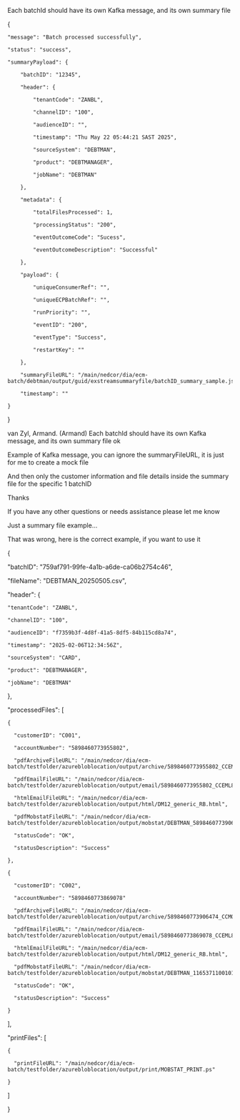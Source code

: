 Each batchId should have its own Kafka message, and its own summary file
 
{

    "message": "Batch processed successfully",

    "status": "success",

    "summaryPayload": {

        "batchID": "12345",

        "header": {

            "tenantCode": "ZANBL",

            "channelID": "100",

            "audienceID": "",

            "timestamp": "Thu May 22 05:44:21 SAST 2025",

            "sourceSystem": "DEBTMAN",

            "product": "DEBTMANAGER",

            "jobName": "DEBTMAN"

        },

        "metadata": {

            "totalFilesProcessed": 1,

            "processingStatus": "200",

            "eventOutcomeCode": "Sucess",

            "eventOutcomeDescription": "Successful"

        },

        "payload": {

            "uniqueConsumerRef": "",

            "uniqueECPBatchRef": "",

            "runPriority": "",

            "eventID": "200",

            "eventType": "Success",

            "restartKey": ""

        },

        "summaryFileURL": "/main/nedcor/dia/ecm-batch/debtman/output/guid/exstreamsummaryfile/batchID_summary_sample.json",

        "timestamp": ""

    }

}
 
van Zyl, Armand. (Armand)
Each batchId should have its own Kafka message, and its own summary file
ok
 
Example of Kafka message, you can ignore the summaryFileURL, it is just for me to create a mock file
 
And then only the customer information and file details inside the summary file for the specific 1 batchID
 
Thanks 
 
If you have any other questions or needs assistance please let me know
 
Just a summary file example...
 
That was wrong, here is the correct example, if you want to use it
 
{

  "batchID": "759af791-99fe-4a1b-a6de-ca06b2754c46",

  "fileName": "DEBTMAN_20250505.csv",

  "header": {

    "tenantCode": "ZANBL",

    "channelID": "100",

    "audienceID": "f7359b3f-4d8f-41a5-8df5-84b115cd8a74",

    "timestamp": "2025-02-06T12:34:56Z",

    "sourceSystem": "CARD",

    "product": "DEBTMANAGER",

    "jobName": "DEBTMAN"

  },

  "processedFiles": [

    {

      "customerID": "C001",

	  "accountNumber": "5898460773955802",

      "pdfArchiveFileURL": "/main/nedcor/dia/ecm-batch/testfolder/azurebloblocation/output/archive/5898460773955802_CCEML805.pdf",

      "pdfEmailFileURL": "/main/nedcor/dia/ecm-batch/testfolder/azurebloblocation/output/email/5898460773955802_CCEML805.pdf",

      "htmlEmailFileURL": "/main/nedcor/dia/ecm-batch/testfolder/azurebloblocation/output/html/DM12_generic_RB.html",

      "pdfMobstatFileURL": "/main/nedcor/dia/ecm-batch/testfolder/azurebloblocation/output/mobstat/DEBTMAN_5898460773906474_600006708419_0999392815_0801114949_30_CARD.pdf",

	  "statusCode": "OK",

	  "statusDescription": "Success"

    },

    {

      "customerID": "C002",

	  "accountNumber": "5898460773869078"

      "pdfArchiveFileURL": "/main/nedcor/dia/ecm-batch/testfolder/azurebloblocation/output/archive/5898460773906474_CCMOB805.pdf",

      "pdfEmailFileURL": "/main/nedcor/dia/ecm-batch/testfolder/azurebloblocation/output/email/5898460773869078_CCEML805.pdf",

      "htmlEmailFileURL": "/main/nedcor/dia/ecm-batch/testfolder/azurebloblocation/output/html/DM12_generic_RB.html",

      "pdfMobstatFileURL": "/main/nedcor/dia/ecm-batch/testfolder/azurebloblocation/output/mobstat/DEBTMAN_1165371100101_146311653711_0822559186_0861100033_30_RRB.pdf",

	  "statusCode": "OK",

	  "statusDescription": "Success"

    }

  ],

  "printFiles": [

	{

      "printFileURL": "/main/nedcor/dia/ecm-batch/testfolder/azurebloblocation/output/print/MOBSTAT_PRINT.ps"		

	}

  ]

}
 

